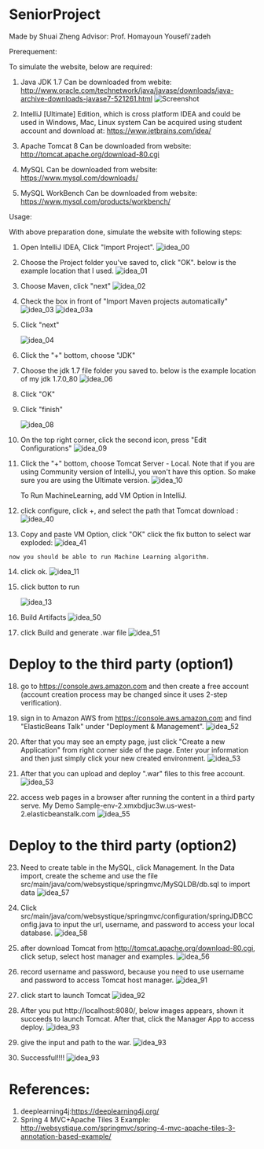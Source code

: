 # SeniorProject
Made by Shuai Zheng Advisor: Prof. Homayoun Yousefi'zadeh

Prerequement:


To simulate the website, below are required:

1. Java JDK 1.7
    Can be downloaded from webite: 
    http://www.oracle.com/technetwork/java/javase/downloads/java-archive-downloads-javase7-521261.html
    ![Screenshot](https://cloud.githubusercontent.com/assets/23114334/21918854/6b1d50d8-d90a-11e6-9f40-eef8acdaa23f.png)
   
2. IntelliJ [Ultimate] Edition, which is cross platform IDEA and could be used in Windows, Mac, Linux system
    Can be acquired using student account and download at:
    https://www.jetbrains.com/idea/

3. Apache Tomcat 8
    Can be downloaded from website:
    http://tomcat.apache.org/download-80.cgi
    
4. MySQL
   Can be downloaded from website:
   https://www.mysql.com/downloads/
   
5. MySQL WorkBench
   Can be downloaded from website:
   https://www.mysql.com/products/workbench/
  
Usage:


With above preparation done, simulate the website with following steps:


1.  Open IntelliJ IDEA, Click "Import Project".
    ![idea_00](https://cloud.githubusercontent.com/assets/23114334/21919800/08b9a5f6-d912-11e6-8427-1ae2bb9c61ad.png)

2.  Choose the Project folder you've saved to, click "OK".
    below is the example location that I used.
    ![idea_01](https://cloud.githubusercontent.com/assets/23114334/21919819/211a6b30-d912-11e6-9244-00bc0618fbdc.png)

3.  Choose Maven, click "next"
    ![idea_02](https://cloud.githubusercontent.com/assets/23114334/21919879/6f392626-d912-11e6-8b04-2001fc08cf5d.png)

4.  Check the box in front of "Import Maven projects automatically"
    ![idea_03](https://cloud.githubusercontent.com/assets/23114334/21919891/7994532a-d912-11e6-9a75-805b9716a0c4.png)
    ![idea_03a](https://cloud.githubusercontent.com/assets/23114334/21919910/8a92d57a-d912-11e6-9930-04006ef44fea.png)

5.  Click "next"

    ![idea_04](./img/1.png)

6.  Click the "+" bottom, choose "JDK"


7.  Choose the jdk 1.7 file folder you saved to.
        below is the example location of my jdk 1.7.0_80
        ![idea_06](https://cloud.githubusercontent.com/assets/23114334/21919952/eed99938-d912-11e6-9c19-124d4f84600f.png)

8.  Click "OK"

9.  Click "finish"

    ![idea_08](./img/3.png)

10. On the top right corner, click the second icon, press "Edit Configurations"
    ![idea_09](https://cloud.githubusercontent.com/assets/23114334/21919988/2d9a51d0-d913-11e6-97ed-d0be819947b7.png)

11. Click the "+" bottom, choose Tomcat Server - Local.
    Note that if you are using Community version of IntelliJ, you won't have this option.
    So make sure you are using the Ultimate version.
    ![idea_10](./img/4.png)

    To Run MachineLearning, add VM Option in IntelliJ.

12.  click configure, click +, and select the path that Tomcat download :
    ![idea_40](./img/5.png)

13.  Copy and paste VM Option, click "OK"
click the fix button to select war exploded:
    ![idea_41](./img/20.png)

    now you should be able to run Machine Learning algorithm.

14. click ok.
    ![idea_11](./img/7.png)

15. click button to run

    ![idea_13](./img/8.png)

16. Build Artifacts
    ![idea_50](./img/50.png)

17. click Build and generate .war file
    ![idea_51](./img/51.png)
# Deploy to the third party (option1)

18. go to https://console.aws.amazon.com and then create a free account (account creation process may be changed since it uses 2-step verification).

19. sign in to Amazon AWS from https://console.aws.amazon.com and find "ElasticBeans Talk" under "Deployment & Management".
    ![idea_52](./img/52.png)


20. After that you may see an empty page, just click "Create a new Application" from right corner side of the page. Enter your information and then just simply click your new created environment.
    ![idea_53](./img/53.png)
    

21. After that you can upload and deploy ".war" files to this free account.
    ![idea_53](./img/54.png)
    
22. access web pages in a browser after running the content in a third party serve. My Demo  Sample-env-2.xmxbdjuc3w.us-west-2.elasticbeanstalk.com 
    ![idea_55](./img/70.png)

# Deploy to the third party (option2)
23. Need to create table in the MySQL, click Management. In the Data import, create the scheme and use the file src/main/java/com/websystique/springmvc/MySQLDB/db.sql to import data
    ![idea_57](./img/96.png)
    
24. Click src/main/java/com/websystique/springmvc/configuration/springJDBCConfig.java to input the url, username, and password to access your local database.
    ![idea_58](./img/97.png)
    
25. after download Tomcat from http://tomcat.apache.org/download-80.cgi, click setup, select host manager and examples.
    ![idea_56](./img/90.png)
    
26. record username and password, because you need to use username and password to access Tomcat host manager.
    ![idea_91](./img/91.png)
    
27. click start to launch Tomcat
    ![idea_92](./img/92.png)
    
28. After you put http://localhost:8080/, below images appears, shown it succeeds to launch Tomcat. After that, click the Manager App to access deploy.
    ![idea_93](./img/93.png)
    
29. give the input and path to the war.
    ![idea_93](./img/94.png)
    
30. Successful!!!!
    ![idea_93](./img/95.png)


# References:
    
1. deeplearning4j:https://deeplearning4j.org/
2. Spring 4 MVC+Apache Tiles 3 Example: http://websystique.com/springmvc/spring-4-mvc-apache-tiles-3-annotation-based-example/


